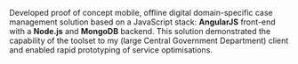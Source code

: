 ---
---
Developed proof of concept mobile, offline digital domain-specific case
management solution based on a JavaScript stack:
__AngularJS__ front-end with a __Node.js__ and __MongoDB__ backend.
This solution demonstrated the capability of the toolset to my
(large Central Government Department) client and enabled rapid prototyping
of service optimisations.
